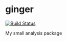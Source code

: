 ginger
======

[![Build Status](https://travis-ci.org/alessandrothea/ginger.svg?branch=master)](https://travis-ci.org/alessandrothea/ginger)

My small analysis package
